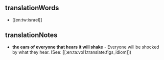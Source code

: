 ## translationWords

* [[en:tw:israel]]

## translationNotes

* **the ears of everyone that hears it will shake** - Everyone will be shocked by what they hear.  (See: [[:en:ta:vol1:translate:figs_idiom]])
